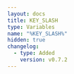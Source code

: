 ```yaml
---
layout: docs
title: KEY_SLASH
type: Variables
name: "%KEY_SLASH%"
hidden: true
changelog:
  - type: Added
    version: v0.7.2
---
```

